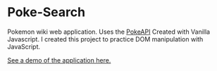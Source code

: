 # Poke-Search

Pokemon wiki web application.
Uses the [PokeAPI](https://pokeapi.co/)
Created with Vanilla Javascript.
I created this project to practice DOM manipulation with JavaScript.

[See a demo of the application here.](https://fc-poke-search.netlify.app)